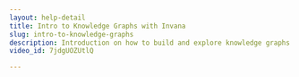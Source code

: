 ```yaml
---
layout: help-detail
title: Intro to Knowledge Graphs with Invana
slug: intro-to-knowledge-graphs
description: Introduction on how to build and explore knowledge graphs with Invana.
video_id: 7jdgUOZUtlQ

---
```


